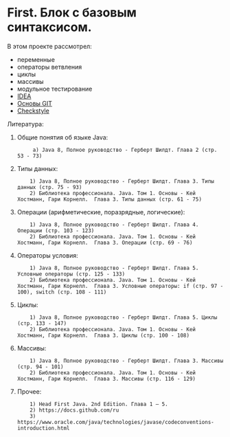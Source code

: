 # First. Блок с базовым синтаксисом.

В этом проекте рассмотрел:
- переменные
- операторы ветвления
- циклы
- массивы
- модульное тестирование
- [IDEA](https://www.jetbrains.com/help/idea/2024.1/getting-started.html)
- [Основы GIT](https://docs.github.com/ru)
- [Checkstyle](https://www.oracle.com/java/technologies/javase/codeconventions-introduction.html)

Литература:

1. Общие понятия об языке Java:

            а) Java 8, Полное руководство - Герберт Шилдт. Глава 2 (стр. 53 - 73)

2. Типы данных:

           1) Java 8, Полное руководство - Герберт Шилдт. Глава 3. Типы данных (стр. 75 - 93)
           2) Библиотека профессионала. Java. Том 1. Основы - Кей Хостманн, Гари Корнелл.  Глава 3. Типы данных (стр. 61 - 75)

3. Операции (арифметические, поразрядные, логические):

           1) Java 8, Полное руководство - Герберт Шилдт. Глава 4. Операции (стр. 103 - 123)
           2) Библиотека профессионала. Java. Том 1. Основы - Кей Хостманн, Гари Корнелл.  Глава 3. Операции (стр. 69 - 76)

4. Операторы условия:

           1) Java 8, Полное руководство - Герберт Шилдт. Глава 5. Условные операторы (стр. 125 - 133)
           2) Библиотека профессионала. Java. Том 1. Основы - Кей Хостманн, Гари Корнелл.  Глава 3. Условные операторы: if (стр. 97 - 100), switch (стр. 108 - 111)

5. Циклы:

           1) Java 8, Полное руководство - Герберт Шилдт. Глава 5. Циклы (стр. 133 - 147)
           2) Библиотека профессионала. Java. Том 1. Основы - Кей Хостманн, Гари Корнелл.  Глава 3. Циклы (стр. 100 - 108)

6. Массивы:

           1) Java 8, Полное руководство - Герберт Шилдт. Глава 3. Массивы (стр. 94 - 101)
           2) Библиотека профессионала. Java. Том 1. Основы - Кей Хостманн, Гари Корнелл.  Глава 3. Массивы (стр. 116 - 129)      

7. Прочее:

           1) Head First Java. 2nd Edition. Глава 1 – 5.
           2) https://docs.github.com/ru
           3) https://www.oracle.com/java/technologies/javase/codeconventions-introduction.html
